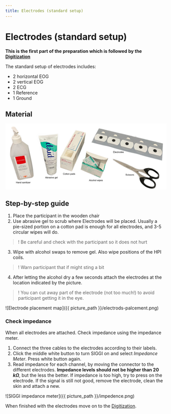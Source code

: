 ```yaml
---
title: Electrodes (standard setup)
---
```


# Electrodes (standard setup)

**This is the first part of the preparation which is followed by the [Digitization](02_Digitization-hpi.md)**

The standard setup of electrodes includes:
- 2 horizontal EOG
- 2 vertical EOG
- 2 ECG
- 1 Reference
- 1 Ground


## Material
![Material needed](/resources/wiki_images/electrods-prep-matrial.png)


## Step-by-step guide

1. Place the participant in the wooden chair
2. Use abrasive gel to scrub where Electrodes will be placed. Usually a pie-sized portion on a cotton pad is enough for all electrodes, and 3-5 circular wipes will do.
> ! Be careful and check with the participant so it does not hurt
3. Wipe with alcohol swaps to remove gel. Also wipe positions of the HPI coils.
> ! Warn participant that if might sting a bit
4. After letting the alcohol dry a few seconds attach the electrodes at the location indicated by the picture.
> ! You can cut away part of the electrode (not too much!) to avoid participant getting it in the eye.

![Electrode placement map]({{ picture_path }}/electrods-palcement.png)

### Check impedance

When all electrodes are attached. Check impedance using the impedance meter.

1. Connect the three cables to the electrodes according to their labels. 
2. Click the middle white button to turn SIGGI on and select *Impedance Meter*. Press white button again.
3. Read impedance for each channel, by moving the connector to the different electrodes. **Impedance levels should not be higher than 20 ${k\Omega}$**, but the less the better. If impedance is too high, try to press on the electrode. If the signal is still not good, remove the electrode, clean the skin and attach a new.

![SIGGI impedance meter]({{ picture_path }}/impedence.png)


When finished with the electrodes move on to the [Digitization](02_Digitization-hpi.md).